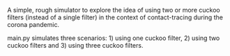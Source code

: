 A simple, rough simulator to explore the idea of using two or more cuckoo filters (instead of a single filter) in the context of contact-tracing during the corona pandemic.

main.py simulates three scenarios: 1) using one cuckoo filter, 2) using two cuckoo filters and 3) using three cuckoo filters.
